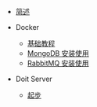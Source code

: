 - [简述](/)

- Docker

  - [基础教程](/docker/base)
  - [MongoDB 安装使用](docker/mongodb)
  - [RabbitMQ 安装使用](docker/rabbitmq)

- Doit Server

  - [起步](/server/startup)
